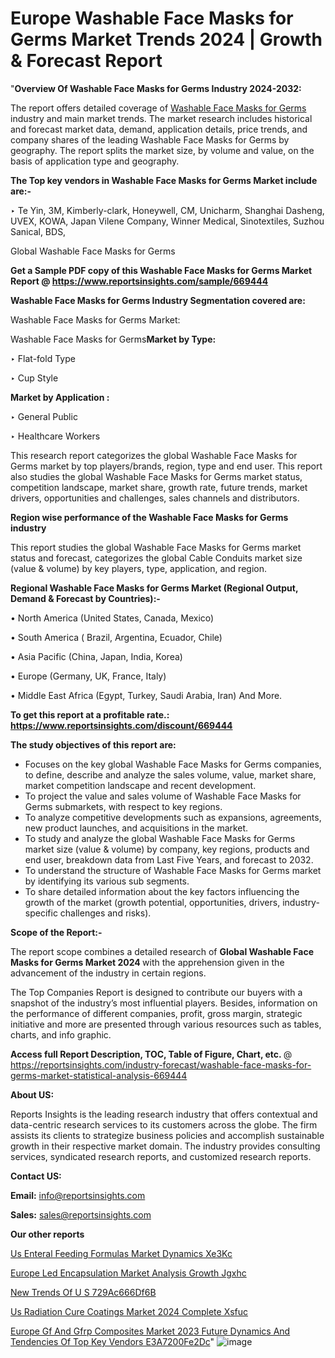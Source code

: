 # Europe Washable Face Masks for Germs Market Trends 2024 | Growth & Forecast Report

"<strong>Overview Of Washable Face Masks for Germs Industry 2024-2032:</strong>

The report offers detailed coverage of <a href=https://www.reportsinsights.com/sample/669444>Washable Face Masks for Germs</a> industry and main market trends. The market research includes historical and forecast market data, demand, application details, price trends, and company shares of the leading Washable Face Masks for Germs by geography. The report splits the market size, by volume and value, on the basis of application type and geography.

<strong>The Top key vendors in Washable Face Masks for Germs Market include are:- </strong>

‣ Te Yin, 3M, Kimberly-clark, Honeywell, CM, Unicharm, Shanghai Dasheng, UVEX, KOWA, Japan Vilene Company, Winner Medical, Sinotextiles, Suzhou Sanical, BDS,

Global Washable Face Masks for Germs

<strong>Get a Sample PDF copy of this Washable Face Masks for Germs Market Report </strong><strong>@ <a href=https://www.reportsinsights.com/sample/669444 style=color:#0000ff;>https://www.reportsinsights.com/sample/669444</a> </strong>

<strong>Washable Face Masks for Germs Industry Segmentation covered are:</strong>

Washable Face Masks for Germs Market: 

Washable Face Masks for Germs<strong>Market by Type:</strong>

‣ Flat-fold Type

‣ Cup Style

<strong>Market by Application :</strong>

‣ General Public

‣ Healthcare Workers

This research report categorizes the global Washable Face Masks for Germs market by top players/brands, region, type and end user. This report also studies the global Washable Face Masks for Germs market status, competition landscape, market share, growth rate, future trends, market drivers, opportunities and challenges, sales channels and distributors.

<strong>Region wise performance of the Washable Face Masks for Germs industry</strong><strong> </strong>

This report studies the global Washable Face Masks for Germs market status and forecast, categorizes the global Cable Conduits market size (value &amp; volume) by key players, type, application, and region. 

<strong>Regional Washable Face Masks for Germs Market (Regional Output, Demand &amp; Forecast by Countries):-</strong>

• North America (United States, Canada, Mexico)

• South America ( Brazil, Argentina, Ecuador, Chile)

• Asia Pacific (China, Japan, India, Korea)

• Europe (Germany, UK, France, Italy)

• Middle East Africa (Egypt, Turkey, Saudi Arabia, Iran) And More.

<strong>To get this report at a profitable rate.: <a href=https://www.reportsinsights.com/discount/669444 style=color:#0000ff;>https://www.reportsinsights.com/discount/669444</a></strong>

<strong>The study objectives of this report are:</strong>
<ul>
  <li>Focuses on the key global Washable Face Masks for Germs companies, to define, describe and analyze the sales volume, value, market share, market competition landscape and recent development.</li>
  <li>To project the value and sales volume of Washable Face Masks for Germs submarkets, with respect to key regions.</li>
  <li>To analyze competitive developments such as expansions, agreements, new product launches, and acquisitions in the market.</li>
  <li>To study and analyze the global Washable Face Masks for Germs market size (value &amp; volume) by company, key regions, products and end user, breakdown data from Last Five Years, and forecast to 2032.</li>
  <li>To understand the structure of Washable Face Masks for Germs market by identifying its various sub segments.</li>
  <li>To share detailed information about the key factors influencing the growth of the market (growth potential, opportunities, drivers, industry-specific challenges and risks).</li>
</ul>
<strong>Scope of the Report:-</strong><strong> </strong>

The report scope combines a detailed research of <strong>Global Washable Face Masks for Germs Market 2024 </strong>with the apprehension given in the advancement of the industry in certain regions.

The Top Companies Report is designed to contribute our buyers with a snapshot of the industry’s most influential players. Besides, information on the performance of different companies, profit, gross margin, strategic initiative and more are presented through various resources such as tables, charts, and info graphic.

<strong>Access full Report Description, TOC, Table of Figure, Chart, etc. </strong>@   <a href=https://reportsinsights.com/industry-forecast/washable-face-masks-for-germs-market-statistical-analysis-669444 style=color:#0000ff;>https://reportsinsights.com/industry-forecast/washable-face-masks-for-germs-market-statistical-analysis-669444</a>

<strong>About US:</strong>

Reports Insights is the leading research industry that offers contextual and data-centric research services to its customers across the globe. The firm assists its clients to strategize business policies and accomplish sustainable growth in their respective market domain. The industry provides consulting services, syndicated research reports, and customized research reports.

<strong>Contact US:</strong>

<p class=""""><b>Email:</b> <a href=mailto:info@reportsinsights.com>info@reportsinsights.com</a></p>
<p class=""""><b>Sales:</b> <a href=mailto:sales@reportsinsights.com>sales@reportsinsights.com</a></p>

<strong>Our other reports</strong>

<a href=https://www.linkedin.com/pulse/us-enteral-feeding-formulas-market-dynamics-xe3kc/>Us Enteral Feeding Formulas Market Dynamics Xe3Kc</a>

<a href=https://www.linkedin.com/pulse/europe-led-encapsulation-market-analysis-growth-jgxhc/>Europe Led Encapsulation Market Analysis Growth Jgxhc</a>

<a href=https://medium.com/@aanarkumar6/new-trends-of-u-s-729ac666df6b>New Trends Of U S 729Ac666Df6B</a>

<a href=https://www.linkedin.com/pulse/us-radiation-cure-coatings-market-2024-complete-xsfuc/>Us Radiation Cure Coatings Market 2024 Complete Xsfuc</a>

<a href=https://medium.com/@swatiga40/europe-gf-and-gfrp-composites-market-2023-future-dynamics-and-tendencies-of-top-key-vendors-e3a7200fe2dc>Europe Gf And Gfrp Composites Market 2023 Future Dynamics And Tendencies Of Top Key Vendors E3A7200Fe2Dc</a>"
![image](https://github.com/aakesh123242/RIMarket/assets/158431203/20366dd3-d10d-4225-8fa9-5f9464cc160f)
